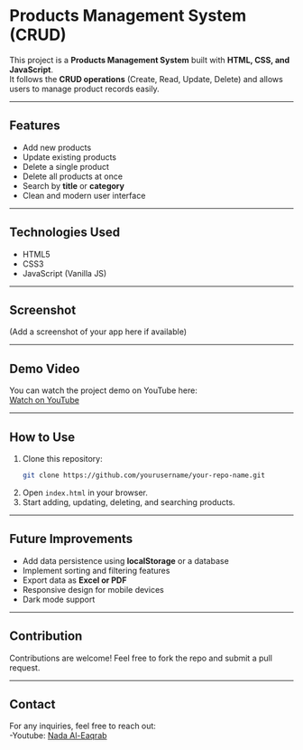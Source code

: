 # Products Management System (CRUD)

This project is a **Products Management System** built with **HTML, CSS, and JavaScript**.  
It follows the **CRUD operations** (Create, Read, Update, Delete) and allows users to manage product records easily.

---

## Features
- Add new products  
- Update existing products  
- Delete a single product  
- Delete all products at once  
- Search by **title** or **category**  
- Clean and modern user interface  

---

## Technologies Used
- HTML5  
- CSS3  
- JavaScript (Vanilla JS)  

---

## Screenshot
(Add a screenshot of your app here if available)

---

## Demo Video
You can watch the project demo on YouTube here:  
[Watch on YouTube](PUT-YOUR-YOUTUBE-LINK-HERE)

---

## How to Use
1. Clone this repository:  
   ```bash
   git clone https://github.com/yourusername/your-repo-name.git
   ```
2. Open `index.html` in your browser.  
3. Start adding, updating, deleting, and searching products.  

---

## Future Improvements
- Add data persistence using **localStorage** or a database  
- Implement sorting and filtering features  
- Export data as **Excel or PDF**  
- Responsive design for mobile devices  
- Dark mode support  

---

## Contribution
Contributions are welcome! Feel free to fork the repo and submit a pull request.

---

## Contact
For any inquiries, feel free to reach out:  
-Youtube: [Nada Al-Eaqrab](https://www.youtube.com/@NadaAlEaqrab)  
